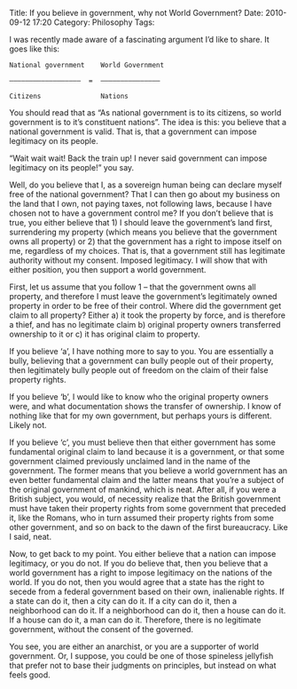 Title: If you believe in government, why not World Government?
Date: 2010-09-12 17:20
Category: Philosophy
Tags:

I was recently made aware of a fascinating argument I’d like to share. It goes like this:

```
National government    World Government

——————————————————  =  ———————————————

Citizens               Nations
```

You should read that as “As national government is to its citizens, so world government is to it’s constituent nations”. The idea is this: you believe that a national government is valid. That is, that a government can impose legitimacy on its people.

“Wait wait wait! Back the train up! I never said government can impose legitimacy on its people!” you say.

Well, do you believe that I, as a sovereign human being can declare myself free of the national government? That I can then go about my business on the land that I own, not paying taxes, not following laws, because I have chosen not to have a government control me? If you don’t believe that is true, you either believe that 1) I should leave the government’s land first, surrendering my property (which means you believe that the government owns all property) or 2) that the government has a right to impose itself on me, regardless of my choices. That is, that a government still has legitimate authority without my consent. Imposed legitimacy. I will show that with either position, you then support a world government.

First, let us assume that you follow 1 – that the government owns all property, and therefore I must leave the government’s legitimately owned property in order to be free of their control. Where did the government get claim to all property? Either a) it took the property by force, and is therefore a thief, and has no legitimate claim b) original property owners transferred ownership to it or c) it has original claim to property.

If you believe ‘a’, I have nothing more to say to you. You are essentially a bully, believing that a government can bully people out of their property, then legitimately bully people out of freedom on the claim of their false property rights.

If you believe ‘b’, I would like to know who the original property owners were, and what documentation shows the transfer of ownership. I know of nothing like that for my own government, but perhaps yours is different. Likely not.

If you believe ‘c’, you must believe then that either government has some fundamental original claim to land because it is a government, or that some government claimed previously unclaimed land in the name of the government. The former means that you believe a world government has an even better fundamental claim and the latter means that you’re a subject of the original government of mankind, which is neat. After all, if you were a British subject, you would, of necessity realize that the British government must have taken their property rights from some government that preceded it, like the Romans, who in turn assumed their property rights from some other government, and so on back to the dawn of the first bureaucracy. Like I said, neat.

Now, to get back to my point. You either believe that a nation can impose legitimacy, or you do not. If you do believe that, then you believe that a world government has a right to impose legitimacy on the nations of the world. If you do not, then you would agree that a state has the right to secede from a federal government based on their own, inalienable rights. If a state can do it, then a city can do it. If a city can do it, then a neighborhood can do it. If a neighborhood can do it, then a house can do it. If a house can do it, a man can do it. Therefore, there is no legitimate government, without the consent of the governed.

You see, you are either an anarchist, or you are a supporter of world government. Or, I suppose, you could be one of those spineless jellyfish that prefer not to base their judgments on principles, but instead on what feels good.
